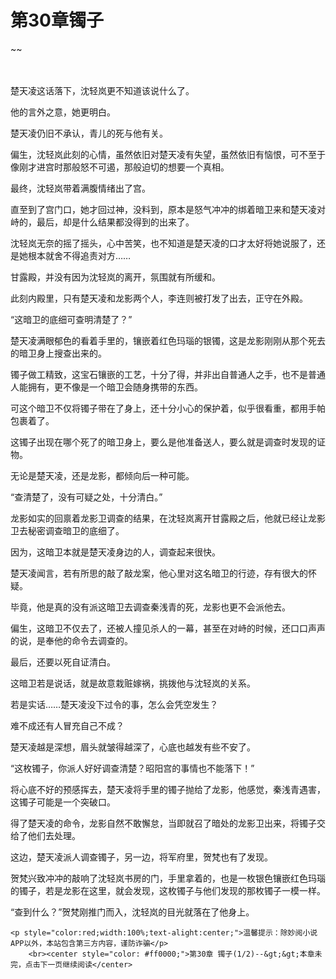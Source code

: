 # 第30章镯子
~~
    	    <p name="pagetop" href="javascript:void(0);" onclick="return false" style="line-height: 35px;padding: 10px;color: #333;"> </p><p>楚天凌这话落下，沈轻岚更不知道该说什么了。</p><p>他的言外之意，她更明白。</p><p>楚天凌仍旧不承认，青儿的死与他有关。</p><p>偏生，沈轻岚此刻的心情，虽然依旧对楚天凌有失望，虽然依旧有恼恨，可不至于像刚才进宫时那般怒不可遏，那般迫切的想要一个真相。</p><p>最终，沈轻岚带着满腹情绪出了宫。</p><p>直至到了宫门口，她才回过神，没料到，原本是怒气冲冲的绑着暗卫来和楚天凌对峙的，最后，却是什么结果都没得到的出来了。</p><p>沈轻岚无奈的摇了摇头，心中苦笑，也不知道是楚天凌的口才太好将她说服了，还是她根本就舍不得追责对方……</p><p>甘露殿，并没有因为沈轻岚的离开，氛围就有所缓和。</p><p>此刻内殿里，只有楚天凌和龙影两个人，李连则被打发了出去，正守在外殿。</p><p>“这暗卫的底细可查明清楚了？”</p><p>楚天凌满眼郁色的看着手里的，镶嵌着红色玛瑙的银镯，这是龙影刚刚从那个死去的暗卫身上搜查出来的。</p><p>镯子做工精致，这宝石镶嵌的工艺，十分了得，并非出自普通人之手，也不是普通人能拥有，更不像是一个暗卫会随身携带的东西。</p><p>可这个暗卫不仅将镯子带在了身上，还十分小心的保护着，似乎很看重，都用手帕包裹着了。</p><p>这镯子出现在哪个死了的暗卫身上，要么是他准备送人，要么就是调查时发现的证物。</p><p>无论是楚天凌，还是龙影，都倾向后一种可能。</p><p>“查清楚了，没有可疑之处，十分清白。”</p><p>龙影如实的回禀着龙影卫调查的结果，在沈轻岚离开甘露殿之后，他就已经让龙影卫去秘密调查暗卫的底细了。</p><p>因为，这暗卫本就是楚天凌身边的人，调查起来很快。</p><p>楚天凌闻言，若有所思的敲了敲龙案，他心里对这名暗卫的行迹，存有很大的怀疑。</p><p>毕竟，他是真的没有派这暗卫去调查秦浅青的死，龙影也更不会派他去。</p><p>偏生，这暗卫不仅去了，还被人撞见杀人的一幕，甚至在对峙的时候，还口口声声的说，是奉他的命令去调查的。</p><p>最后，还要以死自证清白。</p><p>这暗卫若是说话，就是故意栽赃嫁祸，挑拨他与沈轻岚的关系。</p><p>若是实话……楚天凌没下过令的事，怎么会凭空发生？</p><p>难不成还有人冒充自己不成？</p><p>楚天凌越是深想，眉头就皱得越深了，心底也越发有些不安了。</p><p>“这枚镯子，你派人好好调查清楚？昭阳宫的事情也不能落下！”</p><p>将心底不好的预感挥去，楚天凌将手里的镯子抛给了龙影，他感觉，秦浅青遇害，这镯子可能是一个突破口。</p><p>得了楚天凌的命令，龙影自然不敢懈怠，当即就召了暗处的龙影卫出来，将镯子交给了他们去处理。</p><p>这边，楚天凌派人调查镯子，另一边，将军府里，贺梵也有了发现。</p><p>贺梵兴致冲冲的敲响了沈轻岚书房的门，手里拿着的，也是一枚银色镶嵌红色玛瑙的镯子，若是龙影在这里，就会发现，这枚镯子与他们发现的那枚镯子一模一样。</p><p>“查到什么？”贺梵刚推门而入，沈轻岚的目光就落在了他身上。</p>
    	
   	<p style="color:red;width:100%;text-alight:center;">温馨提示：除妙阅小说APP以外，本站包含第三方内容，谨防诈骗</p>
    	<br><center style="color: #ff0000;">第30章 镯子(1/2)--&gt;&gt;本章未完，点击下一页继续阅读</center>
    	